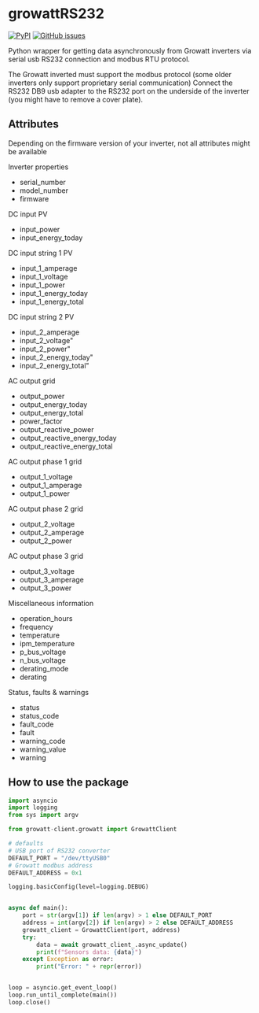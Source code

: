# growattRS232

[![PyPI][pypi-releases-shield]][pypi-releases]
[![GitHub issues]()](https://github.com/henols/growatt-client/issues/)

Python wrapper for getting data asynchronously from Growatt inverters via serial usb RS232 connection and modbus RTU protocol.

The Growatt inverted must support the modbus protocol (some older inverters only support proprietary serial communication)
Connect the RS232 DB9 usb adapter to the RS232 port on the underside of the inverter (you might have to remove a cover plate).

## Attributes

Depending on the firmware version of your inverter, not all attributes might be available

Inverter properties

- serial_number
- model_number
- firmware

DC input PV

- input_power
- input_energy_today

DC input string 1 PV

- input_1_amperage
- input_1_voltage
- input_1_power
- input_1_energy_today
- input_1_energy_total

DC input string 2 PV

- input_2_amperage
- input_2_voltage"
- input_2_power"
- input_2_energy_today"
- input_2_energy_total"

AC output grid

- output_power
- output_energy_today
- output_energy_total
- power_factor
- output_reactive_power
- output_reactive_energy_today
- output_reactive_energy_total

AC output phase 1 grid

- output_1_voltage
- output_1_amperage
- output_1_power

AC output phase 2 grid

- output_2_voltage
- output_2_amperage
- output_2_power

AC output phase 3 grid

- output_3_voltage
- output_3_amperage
- output_3_power

Miscellaneous information

- operation_hours
- frequency
- temperature
- ipm_temperature
- p_bus_voltage
- n_bus_voltage
- derating_mode
- derating

Status, faults & warnings

- status
- status_code
- fault_code
- fault
- warning_code
- warning_value
- warning

## How to use the package

```py
import asyncio
import logging
from sys import argv

from growatt-client.growatt import GrowattClient

# defaults
# USB port of RS232 converter
DEFAULT_PORT = "/dev/ttyUSB0"
# Growatt modbus address
DEFAULT_ADDRESS = 0x1

logging.basicConfig(level=logging.DEBUG)


async def main():
    port = str(argv[1]) if len(argv) > 1 else DEFAULT_PORT
    address = int(argv[2]) if len(argv) > 2 else DEFAULT_ADDRESS
    growatt_client = GrowattClient(port, address)
    try:
        data = await growatt_client_.async_update()
        print(f"Sensors data: {data}")
    except Exception as error:
        print("Error: " + repr(error))


loop = asyncio.get_event_loop()
loop.run_until_complete(main())
loop.close()
```

[pypi-releases]: https://pypi.org/project/growatt-client
[pypi-releases-shield]: https://img.shields.io/pypi/v/growatt-client

